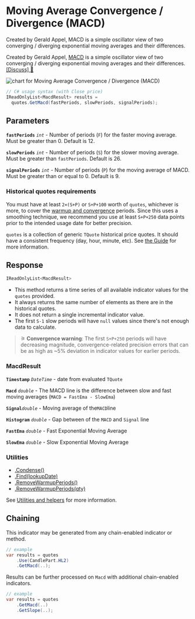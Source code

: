# Moving Average Convergence / Divergence (MACD)

 Created by Gerald Appel, MACD is a simple oscillator view of two converging / diverging exponential moving averages and their differences.



Created by Gerald Appel, [MACD](https://en.wikipedia.org/wiki/MACD) is a simple oscillator view of two converging / diverging exponential moving averages and their differences.
[[Discuss] &#128172;](https://github.com/DaveSkender/Stock.Indicators/discussions/248 "Community discussion about this indicator")

![chart for Moving Average Convergence / Divergence (MACD)]()

```csharp
// C# usage syntax (with Close price)
IReadOnlyList<MacdResult> results =
  quotes.GetMacd(fastPeriods, slowPeriods, signalPeriods);
```

## Parameters

**`fastPeriods`** _`int`_ - Number of periods (`F`) for the faster moving average.  Must be greater than 0.  Default is 12.

**`slowPeriods`** _`int`_ - Number of periods (`S`) for the slower moving average.  Must be greater than `fastPeriods`.  Default is 26.

**`signalPeriods`** _`int`_ - Number of periods (`P`) for the moving average of MACD.  Must be greater than or equal to 0.  Default is 9.

### Historical quotes requirements

You must have at least `2×(S+P)` or `S+P+100` worth of `quotes`, whichever is more, to cover the [warmup and convergence](https://github.com/DaveSkender/Stock.Indicators/discussions/688) periods.  Since this uses a smoothing technique, we recommend you use at least `S+P+250` data points prior to the intended usage date for better precision.

`quotes` is a collection of generic `TQuote` historical price quotes.  It should have a consistent frequency (day, hour, minute, etc).  See [the Guide](../guide.md#historical-quotes) for more information.

## Response

```csharp
IReadOnlyList<MacdResult>
```

- This method returns a time series of all available indicator values for the `quotes` provided.
- It always returns the same number of elements as there are in the historical quotes.
- It does not return a single incremental indicator value.
- The first `S-1` slow periods will have `null` values since there's not enough data to calculate.

>&#9886; **Convergence warning**: The first `S+P+250` periods will have decreasing magnitude, convergence-related precision errors that can be as high as ~5% deviation in indicator values for earlier periods.

### MacdResult

**`Timestamp`** _`DateTime`_ - date from evaluated `TQuote`

**`Macd`** _`double`_ - The MACD line is the difference between slow and fast moving averages (`MACD = FastEma - SlowEma`)

**`Signal`**_`double`_ - Moving average of the`MACD`line

**`Histogram`** _`double`_ - Gap between of the `MACD` and `Signal` line

**`FastEma`** _`double`_ - Fast Exponential Moving Average

**`SlowEma`** _`double`_ - Slow Exponential Moving Average

### Utilities

- [.Condense()](../utilities.md#condense)
- [.Find(lookupDate)](../utilities.md#find-indicator-result-by-date)
- [.RemoveWarmupPeriods()](../utilities.md#remove-warmup-periods)
- [.RemoveWarmupPeriods(qty)](../utilities.md#remove-warmup-periods)

See [Utilities and helpers](../utilities.md#utilities-for-indicator-results) for more information.

## Chaining

This indicator may be generated from any chain-enabled indicator or method.

```csharp
// example
var results = quotes
    .Use(CandlePart.HL2)
    .GetMacd(..);
```

Results can be further processed on `Macd` with additional chain-enabled indicators.

```csharp
// example
var results = quotes
    .GetMacd(..)
    .GetSlope(..);
```
